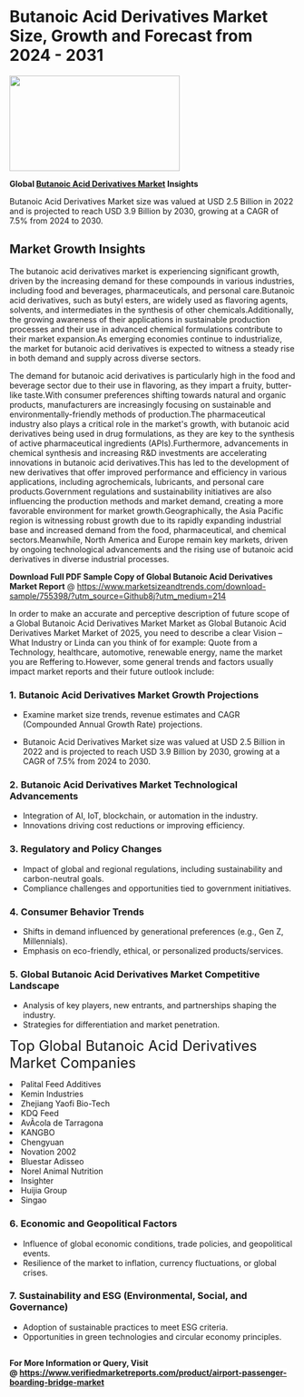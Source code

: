 <H1>Butanoic Acid Derivatives Market Size, Growth and Forecast from 2024 - 2031</H1><img class="aligncenter size-medium wp-image-584254" src="https://thirdeyenews.in/wp-content/uploads/2024/09/Global-Market-Research-300x168.jpeg" alt="" width="300" height="168" /><p><strong>Global&nbsp;<a href="https://www.marketsizeandtrends.com/download-sample/755398/?utm_source=Github8j?utm_medium=214">Butanoic Acid Derivatives Market</a> Insights</strong></p><p>Butanoic Acid Derivatives Market size was valued at USD 2.5 Billion in 2022 and is projected to reach USD 3.9 Billion by 2030, growing at a CAGR of 7.5% from 2024 to 2030.</p><p><h2>Market Growth Insights</h2> <p>The butanoic acid derivatives market is experiencing significant growth, driven by the increasing demand for these compounds in various industries, including food and beverages, pharmaceuticals, and personal care.Butanoic acid derivatives, such as butyl esters, are widely used as flavoring agents, solvents, and intermediates in the synthesis of other chemicals.Additionally, the growing awareness of their applications in sustainable production processes and their use in advanced chemical formulations contribute to their market expansion.As emerging economies continue to industrialize, the market for butanoic acid derivatives is expected to witness a steady rise in both demand and supply across diverse sectors.</p> <p>The demand for butanoic acid derivatives is particularly high in the food and beverage sector due to their use in flavoring, as they impart a fruity, butter-like taste.With consumer preferences shifting towards natural and organic products, manufacturers are increasingly focusing on sustainable and environmentally-friendly methods of production.The pharmaceutical industry also plays a critical role in the market's growth, with butanoic acid derivatives being used in drug formulations, as they are key to the synthesis of active pharmaceutical ingredients (APIs).Furthermore, advancements in chemical synthesis and increasing R&D investments are accelerating innovations in butanoic acid derivatives.This has led to the development of new derivatives that offer improved performance and efficiency in various applications, including agrochemicals, lubricants, and personal care products.Government regulations and sustainability initiatives are also influencing the production methods and market demand, creating a more favorable environment for market growth.Geographically, the Asia Pacific region is witnessing robust growth due to its rapidly expanding industrial base and increased demand from the food, pharmaceutical, and chemical sectors.Meanwhile, North America and Europe remain key markets, driven by ongoing technological advancements and the rising use of butanoic acid derivatives in diverse industrial processes.</p> <p><span class=""><strong>Download Full PDF Sample Copy of Global Butanoic Acid Derivatives Market Report</strong> @ <a href="https://www.marketsizeandtrends.com/download-sample/755398/?utm_source=Github8j?utm_medium=214" target="_blank">https://www.marketsizeandtrends.com/download-sample/755398/?utm_source=Github8j?utm_medium=214</a></span></p><p>In order to make an accurate and perceptive description of future scope of a Global&nbsp;Butanoic Acid Derivatives Market Market as Global&nbsp;Butanoic Acid Derivatives Market Market of 2025, you need to describe a clear Vision &ndash; What Industry or Linda can you think of for example: Quote from a Technology, healthcare, automotive, renewable energy, name the market you are Reffering to.However, some general trends and factors usually impact market reports and their future outlook include:</p><h3>1.&nbsp;<strong>Butanoic Acid Derivatives Market Growth Projections</strong></h3><ul><li>Examine market size trends, revenue estimates and CAGR (Compounded Annual Growth Rate) projections.</li><li><p>Butanoic Acid Derivatives Market size was valued at USD 2.5 Billion in 2022 and is projected to reach USD 3.9 Billion by 2030, growing at a CAGR of 7.5% from 2024 to 2030.</p></li></ul><h3>2.&nbsp;<strong>Butanoic Acid Derivatives Market Technological Advancements</strong></h3><ul><li>Integration of AI, IoT, blockchain, or automation in the industry.</li><li>Innovations driving cost reductions or improving efficiency.</li></ul><h3>3.&nbsp;<strong>Regulatory and Policy Changes</strong></h3><ul><li>Impact of global and regional regulations, including sustainability and carbon-neutral goals.</li><li>Compliance challenges and opportunities tied to government initiatives.</li></ul><h3>4.&nbsp;<strong>Consumer Behavior Trends</strong></h3><ul><li>Shifts in demand influenced by generational preferences (e.g., Gen Z, Millennials).</li><li>Emphasis on eco-friendly, ethical, or personalized products/services.</li></ul><h3>5.&nbsp;<strong>Global Butanoic Acid Derivatives Market Competitive Landscape</strong></h3><ul><li>Analysis of key players, new entrants, and partnerships shaping the industry.</li><li>Strategies for differentiation and market penetration.</li></ul><p data-pm-slice="1 1 []"><span style="color: inherit; font-family: inherit; font-size: 25px;">Top Global Butanoic Acid Derivatives Market Companies</span></p><div class="" data-test-id=""><p><li>Palital Feed Additives</li><li> Kemin Industries</li><li> Zhejiang Yaofi Bio-Tech</li><li> KDQ Feed</li><li> AvÃ­cola de Tarragona</li><li> KANGBO</li><li> Chengyuan</li><li> Novation 2002</li><li> Bluestar Adisseo</li><li> Norel Animal Nutrition</li><li> Insighter</li><li> Huijia Group</li><li> Singao</li></p></div><h3>6.&nbsp;<strong>Economic and Geopolitical Factors</strong></h3><ul><li>Influence of global economic conditions, trade policies, and geopolitical events.</li><li>Resilience of the market to inflation, currency fluctuations, or global crises.</li></ul><h3>7.&nbsp;<strong>Sustainability and ESG (Environmental, Social, and Governance)</strong></h3><ul><li>Adoption of sustainable practices to meet ESG criteria.</li><li>Opportunities in green technologies and circular economy principles.</li></ul><h2><strong style="font-size: 14px;">For More Information or Query, Visit @&nbsp;</strong><a style="background-color: #ffffff; font-size: 14px;" href="https://www.marketsizeandtrends.com/report/butanoic-acid-derivatives-market/" target="_blank">https://www.verifiedmarketreports.com/product/airport-passenger-boarding-bridge-market</a></h2>